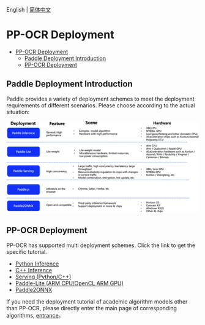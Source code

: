 English | [简体中文](README_ch.md)

# PP-OCR Deployment

- [PP-OCR Deployment](#pp-ocr-deployment)
  - [Paddle Deployment Introduction](#paddle-deployment-introduction)
  - [PP-OCR Deployment](#pp-ocr-deployment-1)

<a name="1"></a>
## Paddle Deployment Introduction

Paddle provides a variety of deployment schemes to meet the deployment requirements of different scenarios. Please choose according to the actual situation:

<div align="center">
    <img src="../doc/deployment_en.png" width="800">
</div>


<a name="2"></a>
## PP-OCR Deployment

PP-OCR has supported multi deployment schemes. Click the link to get the specific tutorial.

- [Python Inference](../doc/doc_en/inference_ppocr_en.md)
- [C++ Inference](./cpp_infer/readme.md)
- [Serving (Python/C++)](./pdserving/README.md)
- [Paddle-Lite (ARM CPU/OpenCL ARM GPU)](./lite/readme.md)
- [Paddle2ONNX](./paddle2onnx/readme.md)

If you need the deployment tutorial of academic algorithm models other than PP-OCR, please directly enter the main page of corresponding algorithms, [entrance](../doc/doc_en/algorithm_overview_en.md)。
